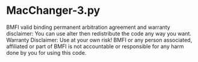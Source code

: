 # MacChanger-3.py
BMFI valid binding permanent arbitration agreement and warranty disclaimer: You can use alter then redistribute the code any way you want.
Warranty Disclaimer: Use at your own risk! BMFI or any person associated, affiliated or part of BMFI is not accountable or responsible for any harm done by you for using this code.
